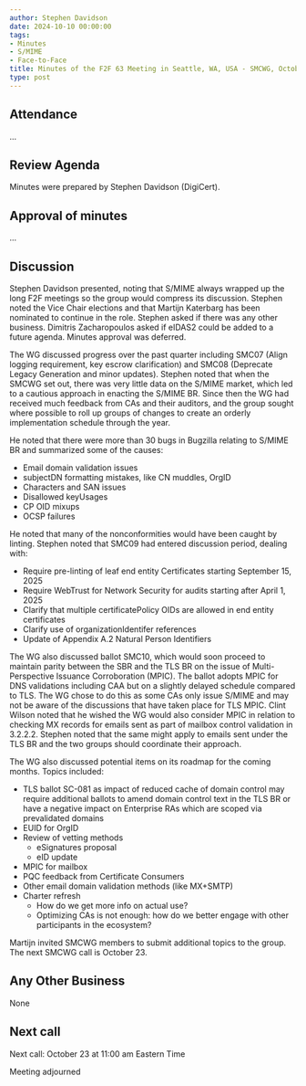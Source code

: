 ```yaml
---
author: Stephen Davidson
date: 2024-10-10 00:00:00
tags:
- Minutes
- S/MIME
- Face-to-Face
title: Minutes of the F2F 63 Meeting in Seattle, WA, USA - SMCWG, October 10, 2024
type: post
---
```


## Attendance

...

## Review Agenda

Minutes were prepared by Stephen Davidson (DigiCert).

## Approval of minutes

...

## Discussion 

Stephen Davidson presented, noting that S/MIME always wrapped up the long F2F meetings so the group would compress its discussion. Stephen noted the Vice Chair elections and that Martijn Katerbarg has been nominated to continue in the role. Stephen asked if there was any other business. Dimitris Zacharopoulos asked if eIDAS2 could be added to a future agenda. Minutes approval was deferred.

The WG discussed progress over the past quarter including SMC07 (Align logging requirement, key escrow clarification) and SMC08 (Deprecate Legacy Generation and minor updates). Stephen noted that when the SMCWG set out, there was very little data on the S/MIME market, which led to a cautious approach in enacting the S/MIME BR. Since then the WG had received much feedback from CAs and their auditors, and the group sought where possible to roll up groups of changes to create an orderly implementation schedule through the year.

He noted that there were more than 30 bugs in Bugzilla relating to S/MIME BR and summarized some of the causes:
- Email domain validation issues
- subjectDN formatting mistakes, like CN muddles, OrgID
- Characters and SAN issues
- Disallowed keyUsages
- CP OID mixups
- OCSP failures

He noted that many of the nonconformities would have been caught by linting. Stephen noted that SMC09 had entered discussion period, dealing with:
- Require pre-linting of leaf end entity Certificates starting September 15, 2025
- Require WebTrust for Network Security for audits starting after April 1, 2025
- Clarify that multiple certificatePolicy OIDs are allowed in end entity certificates
- Clarify use of organizationIdentifer references
- Update of Appendix A.2 Natural Person Identifiers

The WG also discussed ballot SMC10, which would soon proceed to maintain parity between the SBR and the TLS BR on the issue of Multi-Perspective Issuance Corroboration (MPIC). The ballot adopts MPIC for DNS validations including CAA but on a slightly delayed schedule compared to TLS. The WG chose to do this as some CAs only issue S/MIME and may not be aware of the discussions that have taken place for TLS MPIC. Clint Wilson noted that he wished the WG would also consider MPIC in relation to checking MX records for emails sent as part of mailbox control validation in 3.2.2.2. Stephen noted that the same might apply to emails sent under the TLS BR and the two groups should coordinate their approach.

The WG also discussed potential items on its roadmap for the coming months. Topics included:
- TLS ballot SC-081 as impact of reduced cache of domain control may require additional ballots to amend domain control text in the TLS BR or have a negative impact on Enterprise RAs which are scoped via prevalidated domains
- EUID for OrgID
- Review of vetting methods
    - eSignatures proposal
    - eID update
- MPIC for mailbox
- PQC feedback from Certificate Consumers
- Other email domain validation methods (like MX+SMTP)
- Charter refresh
    - How do we get more info on actual use?
    - Optimizing CAs is not enough: how do we better engage with other participants in the ecosystem?

Martijn invited SMCWG members to submit additional topics to the group. The next SMCWG call is October 23.

## Any Other Business

None

## Next call 

Next call: October 23 at 11:00 am Eastern Time

Meeting adjourned

